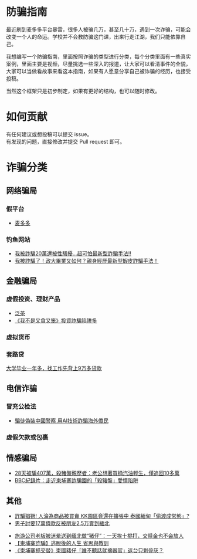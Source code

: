 # 防骗指南
最近刷到麦多多平台暴雷，很多人被骗几万，甚至几十万，遇到一次诈骗，可能会改变一个人的命运。学校并不会教防骗这门课，出来行走江湖，我们只能依靠自己。

我想编写一个防骗指南，里面按照诈骗的类型进行分类，每个分类里面有一些真实案例，里面主要是视频，尽量挑选一些深入的报道，让大家可以看清事件的全貌，大家可以当做看故事来看这本指南，如果有人愿意分享自己被诈骗的经历，也接受投稿。

当然这个框架只是初步制定，如果有更好的结构，也可以随时修改。
# 如何贡献
有任何建议或想投稿可以提交 issue。  
有发现的问题，直接修改并提交 Pull request 即可。


# 诈骗分类
## 网络骗局

### 假平台
  * [麦多多](fake-platform/mai-duo-duo.md)
### 钓鱼网站
  * [我被詐騙20萬還被性騷擾…超可怕最新型詐騙手法‼️](https://www.youtube.com/watch?v=AQKI5euzR78)
  * [我被詐騙了！政大畢業又如何？親身經歷最新型蝦皮詐騙手法！](https://www.youtube.com/watch?v=hQpHT_n-oVY)

## 金融骗局

### 虚假投资、理财产品
  * [泛茶](fake-investment/fan-cha.md)
  * [《我不是又貪又笨》投資詐騙陷阱多](https://www.youtube.com/watch?v=i0MbYQ6k3tw)
### 虚拟货币
### 套路贷
[大学毕业一年多，找工作先背上9万多贷款](https://www.bilibili.com/video/BV1fmUBYNECs/?vd_source=ae63028fedcea32958762ef71a228448)

## 电信诈骗

### 冒充公检法
- [騙徒偽裝中國警察 用AI技術詐騙海外僑民](fake-police/ai-fake-police)

### 虚假欠款或包裹

## 情感骗局

* [28天被騙407萬，殺豬盤親歷者：老公想著買桶汽油輕生，僅追回10多萬](https://www.youtube.com/watch?v=bXNGJnp1NLU)
* [BBC紀錄片：走近柬埔寨詐騙園的「殺豬盤」愛情陷阱](https://www.youtube.com/watch?v=D_HrGegGc0E&rco=1)

## 其他
- [詐騙猖獗! 人淪為商品被買賣 KK園區竟還在擴張中 泰國緬甸「偷渡成常態」?](https://www.youtube.com/watch?v=IUDcigzXTF4)
- [男子討要17萬債款反被朋友2.5万賣到緬北](https://www.youtube.com/watch?v=maU2Oap3HqY)
* [旅游公司老板被迷晕送到缅北做“猪仔”：一天挨十棍打，交赎金也不会放人](https://www.youtube.com/watch?v=uKFh9CC94QU)
* [【柬埔寨詐騙】逃脫後的人生 省思與教訓](https://www.youtube.com/watch?v=IiiWA4D_hg4)
* [《柬埔寨抓交替》柬國豬仔「誰不聽話就摘器官」返台只剩骨灰？](https://www.youtube.com/watch?v=8rCY5JL06b4)


